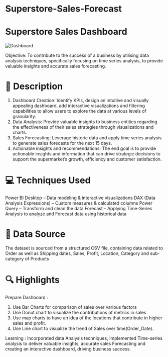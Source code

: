 # Superstore-Sales-Forecast
# Superstore Sales Dashboard
![Dashboard](https://github.com/user-attachments/assets/cea1b608-8686-454e-a34e-aecc91ad7bbf)

Objective:
To contribute to the success of a business by utilising data analysis techniques, specifically focusing on time series analysis, to provide valuable insights and accurate sales forecasting.

# 🧭 Description
1. Dashboard Creation: Identify KPIs, design an intuitive and visually appealing dashboard, add interactive visualizations and filtering capabilities to allow users to explore the data at various levels of granularity.
2. Data Analysis: Provide valuable insights to business entities regarding the effectiveness of their sales strategies through visualizations and charts.
3. Sales Forecasting: Leverage historic data and apply time series analysis to generate sales forecasts for the next 15 days.
4. Actionable insights and recommendations: The end goal is to provide actionable insights and information that can drive strategic decisions to support the supermarket’s growth, efficiency and customer satisfaction.

# 💻 Techniques Used
Power BI Desktop – Data modeling & interactive visualizations 
DAX (Data Analysis Expressions) – Custom measures & calculated columns 
Power Query – Transform and clean the data 
Forecast – Applying Time-Series Analysis to analyze and Forecast data using historical data

# 📂 Data Source
The dataset is sourced from a structured CSV file, containing data related to Order as well as Shipping dates, Sales, Profit, Location, Category and sub-category of Products

# 🔍 Highlights

 Prepare Dashboard :
1. Use Bar Charts for comparison of sales over various factors
2. Use Donut chart to visualize the contributions of metrics in sales
3. Use map charts to have an idea of the locations that contribute in higher sales and profit.
4. Use Line chart to visualize the trend of Sales over time(Order_Date).

 Learning :
Incorporated data Analysis techniques, Implemented Time-series analysis to deliver valuable insights, accurate sales Forecasting and creating an interactive dashboard, driving business success.
